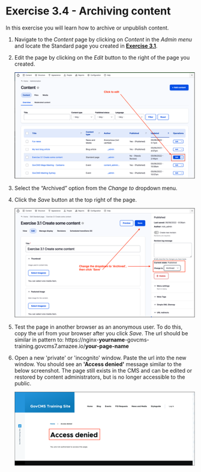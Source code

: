 # Exercise 3.4 - Archiving content

In this exercise you will learn how to archive or unpublish content.

1. Navigate to the _Content_ page by clicking on _Content_ in the _Admin menu_ and locate the Standard page you created in [**Exercise 3.1**](Exercise-3-1-Create-some-content.md).
2.  Edit the page by clicking on the _Edit_ button to the right of the page you created.

    <img src="../.gitbook/assets/Unit-3-Ex-3-4-1.png" alt="Image of Content listing" data-size="original">
3. Select the “Archived” option from the _Change to_ dropdown menu.
4.  Click the _Save_ button at the top right of the page.

    <img src="../.gitbook/assets/Unit-3-Ex-3-4-2.png" alt="Image of edit Standard page" data-size="original">
5. Test the page in another browser as an anonymous user. To do this, copy the url from your browser after you click _Save_. The url should be similar in pattern to: https://nginx-**yourname**-govcms-training.govcms7.amazee.io/**your-page-name**
6.  Open a new 'private' or 'incognito' window. Paste the url into the new window. You should see an **'Access denied'** message similar to the below screenshot. The page still exists in the CMS and can be edited or restored by content administrators, but is no longer accessible to the public.

    <img src="../.gitbook/assets/Unit-3-Ex-3-4-3.png" alt="Image of Access denied" data-size="original">
